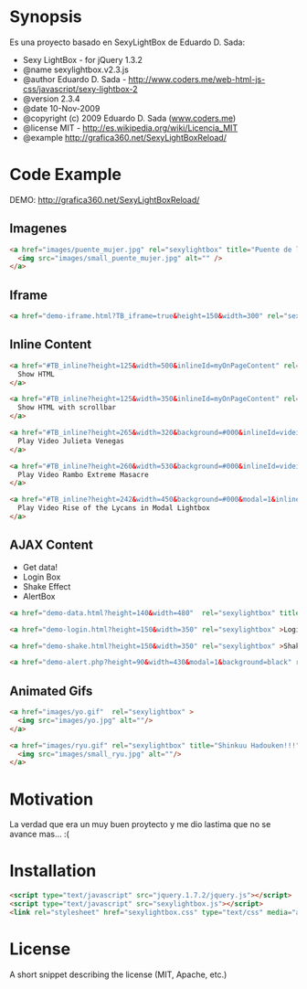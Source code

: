 # Synopsis

Es una proyecto basado en SexyLightBox de Eduardo D. Sada:


 * Sexy LightBox - for jQuery 1.3.2
 * @name      sexylightbox.v2.3.js
 * @author    Eduardo D. Sada - http://www.coders.me/web-html-js-css/javascript/sexy-lightbox-2
 * @version   2.3.4
 * @date      10-Nov-2009
 * @copyright (c) 2009 Eduardo D. Sada (www.coders.me)
 * @license   MIT - http://es.wikipedia.org/wiki/Licencia_MIT
 * @example   http://grafica360.net/SexyLightBoxReload/


# Code Example

DEMO: http://grafica360.net/SexyLightBoxReload/


## Imagenes
```html
<a href="images/puente_mujer.jpg" rel="sexylightbox" title="Puente de la Mujer - Buenos Aires - Argentina">
  <img src="images/small_puente_mujer.jpg" alt="" />
</a>
```

## Iframe
```html
<a href="demo-iframe.html?TB_iframe=true&height=150&width=300" rel="sexylightbox" >Iframe Example</a>
```
## Inline Content
```html
<a href="#TB_inline?height=125&width=500&inlineId=myOnPageContent" rel="sexylightbox[22]" title="...">
  Show HTML
</a>

<a href="#TB_inline?height=125&width=350&inlineId=myOnPageContent" rel="sexylightbox[22]" title="...">
  Show HTML with scrollbar
</a>

<a href="#TB_inline?height=265&width=320&background=#000&inlineId=videito1" rel="sexylightbox[22]" title="...">
  Play Video Julieta Venegas
</a>

<a href="#TB_inline?height=260&width=530&background=#000&inlineId=videito2" rel="sexylightbox">
  Play Video Rambo Extreme Masacre
</a>

<a href="#TB_inline?height=242&width=450&background=#000&modal=1&inlineId=videito3" rel="sexylightbox">
  Play Video Rise of the Lycans in Modal Lightbox
</a>
```

## AJAX Content

* Get data!
* Login Box
* Shake Effect
* AlertBox

```html
<a href="demo-data.html?height=140&width=480"  rel="sexylightbox" title="Contenido cargado via AJAX.">Get data</a>

<a href="demo-login.html?height=150&width=350" rel="sexylightbox" >Login Box</a>

<a href="demo-shake.html?height=150&width=350" rel="sexylightbox" >Shake Effect</a>

<a href="demo-alert.php?height=90&width=430&modal=1&background=black" rel="sexylightbox" >AlertBox</a>
```

## Animated Gifs
```html
<a href="images/yo.gif"  rel="sexylightbox" >
  <img src="images/yo.jpg" alt=""/>
</a>

<a href="images/ryu.gif" rel="sexylightbox" title="Shinkuu Hadouken!!!" >
  <img src="images/small_ryu.jpg" alt=""/>
</a>
```

# Motivation

La verdad que era un muy buen proytecto y me dio lastima que no se avance mas... :(

# Installation
```html
<script type="text/javascript" src="jquery.1.7.2/jquery.js"></script>
<script type="text/javascript" src="sexylightbox.js"></script>
<link rel="stylesheet" href="sexylightbox.css" type="text/css" media="all">
```

# License

A short snippet describing the license (MIT, Apache, etc.)
